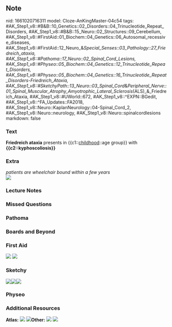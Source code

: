 ## Note
nid: 1661020716311
model: Cloze-AnKingMaster-04c54
tags: #AK_Step1_v8::#B&B::10_Genetics::02_Disorders::04_Trinucleotide_Repeat_Disorders, #AK_Step1_v8::#B&B::15_Neuro::02_Structures::09_Cerebellum, #AK_Step1_v8::#FirstAid::01_Biochem::04_Genetics::06_Autosomal_recessive_diseases, #AK_Step1_v8::#FirstAid::12_Neuro_&_Special_Senses::03_Pathology::27_Friedreich_ataxia, #AK_Step1_v8::#Pathoma::17_Neuro::02_Spinal_Cord_Lesions, #AK_Step1_v8::#Physeo::05_Biochem::04_Genetics::12_Trinucleotide_Repeat_Disorders, #AK_Step1_v8::#Physeo::05_Biochem::04_Genetics::16_Trinucleotide_Repeat_Disorders_-_Friedreich_Ataxia, #AK_Step1_v8::#SketchyPath::13_Neuro::03_Spinal_Cord_&_Peripheral_Nerve::01_Spinal_Muscular_Atrophy_Amyotrophic_Lateral_Sclerosis_(ALS)_&_Friedreich_Ataxia, #AK_Step1_v8::#UWorld::672, #AK_Step1_v8::^EXPN::BGedit, #AK_Step1_v8::^FA_Updates::FA2018, #AK_Step1_v8::Neuro::KaplanNeurology::04-Spinal_Cord_2, #AK_Step1_v8::Neuro::neurology, #AK_Step1_v8::Neuro::spinalcordlesions
markdown: false

### Text
<div>
  <div>
    <b>Friedreich ataxia</b> presents in
    {{c1::<u>childhood</u>::age group}} with
    <b>{{c2::kyphoscoliosis}}</b>
  </div>
</div>

### Extra
<div>
  <i>patients are wheelchair bound within a few years</i>
</div>
<div><img src="paste-436093799366657.jpg"></div>

### Lecture Notes


### Missed Questions


### Pathoma


### Boards and Beyond


### First Aid
<img src="tmpplUDyq.png"> <img src="tmpmt1mr1.png">

### Sketchy
<img src="FA%20kyphoscoliosis_1566160514431.jpg"><img src= 
"Screen%20Shot%202019-11-25%20at%202.11.03%20PM.png"><img src= 
"Zoverall%20picture%20(91)_1566160514431.JPG">

### Physeo


### Additional Resources
<b>Atlas:</b> <img src="tmpEwt6Z6.png"> <img src=
"tmpEPfnrG.png"><b>Other:</b> <img src="tmpqv4KhQ.png"> <img src= 
"tmpR7fSIt.png">
